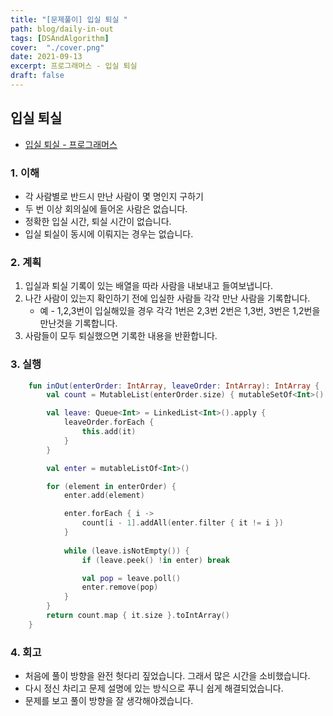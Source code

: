 ```yaml
---
title: "[문제풀이] 입실 퇴실 "
path: blog/daily-in-out
tags: [DSAndAlgorithm]
cover:  "./cover.png"
date: 2021-09-13
excerpt: 프로그래머스 - 입실 퇴실
draft: false
---
```



## 입실 퇴실
* [입실 퇴실  - 프로그래머스](https://programmers.co.kr/learn/courses/30/lessons/86048)


### 1. 이해 
- 각 사람별로 반드시 만난 사람이 몇 명인지 구하기 
- 두 번 이상 회의실에 들어온 사람은 없습니다.
- 정확한 입실 시간, 퇴실 시간이 없습니다. 
- 입실 퇴실이 동시에 이뤄지는 경우는 없습니다.


### 2. 계획

1. 입실과 퇴실 기록이 있는 배열을 따라 사람을 내보내고 들여보냅니다. 
2. 나간 사람이 있는지 확인하기 전에 입실한 사람들 각각 만난 사람을 기록합니다. 
    * 예 - 1,2,3번이 입실해있을 경우 각각 1번은 2,3번 2번은 1,3번, 3번은 1,2번을 만난것을 기록합니다.
3. 사람들이 모두 퇴실했으면 기록한 내용을 반환합니다. 


### 3. 실행
```kotlin
    fun inOut(enterOrder: IntArray, leaveOrder: IntArray): IntArray {
        val count = MutableList(enterOrder.size) { mutableSetOf<Int>() }

        val leave: Queue<Int> = LinkedList<Int>().apply {
            leaveOrder.forEach {
                this.add(it)
            }
        }

        val enter = mutableListOf<Int>()

        for (element in enterOrder) {
            enter.add(element)

            enter.forEach { i ->
                count[i - 1].addAll(enter.filter { it != i })
            }
            
            while (leave.isNotEmpty()) {
                if (leave.peek() !in enter) break

                val pop = leave.poll()
                enter.remove(pop)
            }
        }
        return count.map { it.size }.toIntArray()
    }
```

### 4. 회고 

* 처음에 풀이 방향을 완전 헛다리 짚었습니다. 그래서 많은 시간을 소비했습니다. 
* 다시 정신 차리고 문제 설명에 있는 방식으로 푸니 쉽게 해결되었습니다. 
* 문제를 보고 풀이 방향을 잘 생각해야겠습니다.

